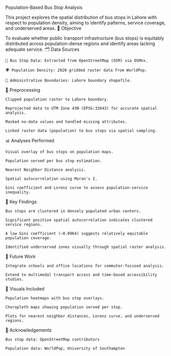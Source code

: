 Population-Based Bus Stop Analysis

This project explores the spatial distribution of bus stops in Lahore with respect to population density, aiming to identify patterns, service coverage, and underserved areas.
📌 Objective

To evaluate whether public transport infrastructure (bus stops) is equitably distributed across population-dense regions and identify areas lacking adequate service.
🗂️ Data Sources

    🚏 Bus Stop Data: Extracted from OpenStreetMap (OSM) via OSMnx.

    🌍 Population Density: 2020 gridded raster data from WorldPop.

    📍 Administrative Boundaries: Lahore boundary shapefile.

🧹 Preprocessing

    Clipped population raster to Lahore boundary.

    Reprojected data to UTM Zone 43N (EPSG:32643) for accurate spatial analysis.

    Masked no-data values and handled missing attributes.

    Linked raster data (population) to bus stops via spatial sampling.

📊 Analyses Performed

    Visual overlay of bus stops on population maps.

    Population served per bus stop estimation.

    Nearest Neighbor Distance analysis.

    Spatial autocorrelation using Moran's I.

    Gini coefficient and Lorenz curve to assess population-service inequality.

📌 Key Findings

    Bus stops are clustered in densely populated urban centers.

    Significant positive spatial autocorrelation indicates clustered service regions.

    A low Gini coefficient (~0.0964) suggests relatively equitable population coverage.

    Identified underserved zones visually through spatial raster analysis.

🔮 Future Work

    Integrate schools and office locations for commuter-focused analysis.

    Extend to multimodal transport access and time-based accessibility studies.

📸 Visuals Included

    Population heatmaps with bus stop overlays.

    Choropleth maps showing population served per stop.

    Plots for nearest neighbor distances, Lorenz curve, and underserved regions.

📜 Acknowledgements

    Bus stop data: OpenStreetMap contributors

    Population data: WorldPop, University of Southampton
    